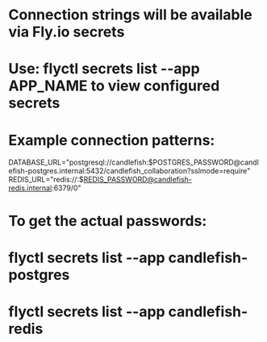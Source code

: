 # Connection strings will be available via Fly.io secrets
# Use: flyctl secrets list --app APP_NAME to view configured secrets

# Example connection patterns:
DATABASE_URL="postgresql://candlefish:$POSTGRES_PASSWORD@candlefish-postgres.internal:5432/candlefish_collaboration?sslmode=require"
REDIS_URL="redis://:$REDIS_PASSWORD@candlefish-redis.internal:6379/0"

# To get the actual passwords:
# flyctl secrets list --app candlefish-postgres
# flyctl secrets list --app candlefish-redis

